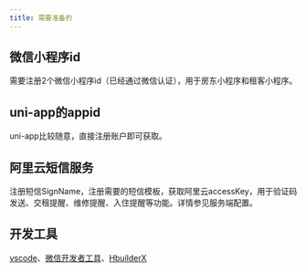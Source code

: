 ```yaml
---
title: 需要准备的
---
```


## 微信小程序id
需要注册2个微信小程序id（已经通过微信认证），用于房东小程序和租客小程序。
## uni-app的appid
uni-app比较随意，直接注册账户即可获取。
## 阿里云短信服务
注册短信SignName，注册需要的短信模板，获取阿里云accessKey，用于验证码发送、交租提醒、维修提醒、入住提醒等功能。详情参见服务端配置。
## 开发工具
[vscode](https://code.visualstudio.com/)、[微信开发者工具](https://open.weixin.qq.com/)、[HbuilderX](https://www.dcloud.io/hbuilderx.html)